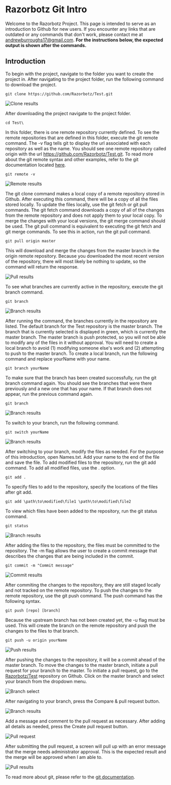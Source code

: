 # Razorbotz Git Intro

Welcome to the Razorbotz Project.  This page is intended to serve as an introduction to Github for new users.  If you encounter any links that are outdated or any commands that don't work, please contact me at andrewburroughs17@gmail.com.  **For the instructions below, the expected output is shown after the commands.**

## Introduction

To begin with the project, navigate to the folder you want to create the project in.  After navigating to the project folder, run the following command to download the project.  

```
git clone https://github.com/Razorbotz/Test.git
```

![Clone results](https://github.com/Razorbotz/Test/blob/pictures/pictures/Test_1.PNG)

After downloading the project navigate to the project folder.

```
cd Test\
```

In this folder, there is one remote repository currently defined.  To see the remote repositories that are defined in this folder, execute the git remote command.  The -v flag tells git to display the url associated with each repository as well as the name.  You should see one remote repository called origin with the url https://github.com/Razorbotz/Test.git.  To read more about the git remote syntax and other examples, refer to the git documentation located [here](https://git-scm.com/docs/git-remote).

```
git remote -v
```

![Remote results](https://github.com/Razorbotz/Test/blob/pictures/pictures/Test_2.PNG)

The git clone command makes a local copy of a remote repository stored in Github.  After executing this command, there will be a copy of all the files stored locally.  To update the files locally, use the git fetch or git pull commands.  The git fetch command downloads a copy of all of the changes from the remote repository and does not apply them to your local copy.  To merge the changes with your local versions, the git merge command should be used.  The git pull command is equivalent to executing the git fetch and git merge commands.  To see this in action, run the git pull command.

```
git pull origin master
```


This will download and merge the changes from the master branch in the origin remote repository.  Because you downloaded the most recent version of the repository, there will most likely be nothing to update, so the command will return the response.


![Pull results](https://github.com/Razorbotz/Test/blob/pictures/pictures/Test_1.PNG)



To see what branches are currently active in the repository, execute the git branch command.

```
git branch
```

![Branch results](https://github.com/Razorbotz/Test/blob/pictures/pictures/Test_4.PNG)


After running the command, the branches currently in the repository are listed.  The default branch for the Test repository is the master branch.  The branch that is currently selected is displayed in green, which is currently the master branch.  The master branch is push protected, so you will not be able to modify any of the files in it without approval.  You will need to create a local branch to avoid (1) modifying someone else's work and (2) attempting to push to the master branch.  To create a local branch, run the following command and replace yourName with your name.

```
git branch yourName
```

To make sure that the branch has been created successfully, run the git branch command again.  You should see the branches that were there previously and a new one that has your name.  If that branch does not appear, run the previous command again.

```
git branch
```

![Branch results](https://github.com/Razorbotz/Test/blob/pictures/pictures/Test_5.PNG)


To switch to your branch, run the following command.

```
git switch yourName
```

![Branch results](https://github.com/Razorbotz/Test/blob/pictures/pictures/Test_6.PNG)


After switching to your branch, modify the files as needed.  For the purpose of this introduction, open Names.txt.  Add your name to the end of the file and save the file.  To add modified files to the repository, run the git add command.  To add all modified files, use the . option.

```
git add .
```

To specify files to add to the repository, specify the locations of the files after git add.  

```
git add \path\to\modified\file1 \path\to\modified\file2
```

To view which files have been added to the repository, run the git status command.

```
git status
```

![Branch results](https://github.com/Razorbotz/Test/blob/pictures/pictures/Test_13.PNG)

After adding the files to the repository, the files must be committed to the repository.  The -m flag allows the user to create a commit message that describes the changes that are being included in the commit.  

```
git commit -m "Commit message"
```

![Commit results](https://github.com/Razorbotz/Test/blob/pictures/pictures/Test_7.PNG)


After commiting the changes to the repository, they are still staged locally and not tracked on the remote repository.  To push the changes to the remote repository, use the git push command.  The push command has the following syntax.

```
git push [repo] [branch]
```

Because the upstream branch has not been created yet, the -u flag must be used.  This will create the branch on the remote repository and push the changes to the files to that branch.

```
git push -u origin yourName
```

![Push results](https://github.com/Razorbotz/Test/blob/pictures/pictures/Test_8.PNG)


After pushing the changes to the repository, it will be a commit ahead of the master branch.  To move the changes to the master branch, initiate a pull request for your branch to the master.  To initiate a pull request, go to the [Razorbotz/Test](https://github.com/Razorbotz/Test.git) repository on Github.  Click on the master branch and select your branch from the dropdown menu.  

![Branch select](https://github.com/Razorbotz/Test/blob/pictures/pictures/Test_12.PNG)

After navigating to your branch, press the Compare & pull request button.  

![Branch results](https://github.com/Razorbotz/Test/blob/pictures/pictures/Test_9.PNG)


Add a message and comment to the pull request as necessary.  After adding all details as needed, press the Create pull request button.

![Pull request](https://github.com/Razorbotz/Test/blob/pictures/pictures/Test_10.PNG)

After submitting the pull request, a screen will pull up with an error message that the merge needs administrator approval.  This is the expected result and the merge will be approved when I am able to.

![Pull results](https://github.com/Razorbotz/Test/blob/pictures/pictures/Test_11.PNG)


To read more about git, please refer to the [git documentation](https://git-scm.com/docs).